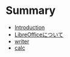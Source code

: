 # Summary

* [Introduction](README.md)
* [LibreOfficeについて](about/README.md)
* [writer](writer/README.md)
* [calc](calc/README)


